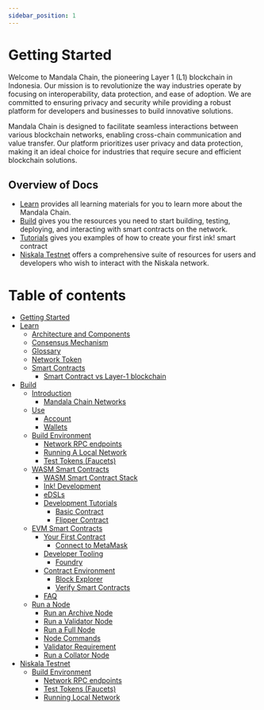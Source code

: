 ```yaml
---
sidebar_position: 1
---
```


# Getting Started

Welcome to Mandala Chain, the pioneering Layer 1 (L1) blockchain in Indonesia. Our mission is to revolutionize the way industries operate by focusing on interoperability, data protection, and ease of adoption. We are committed to ensuring privacy and security while providing a robust platform for developers and businesses to build innovative solutions.

Mandala Chain is designed to facilitate seamless interactions between various blockchain networks, enabling cross-chain communication and value transfer. Our platform prioritizes user privacy and data protection, making it an ideal choice for industries that require secure and efficient blockchain solutions.

## Overview of Docs

- [Learn](learn/) provides all learning materials for you to learn more about the Mandala Chain.
- [Build](build/) gives you the resources you need to start building, testing, deploying, and interacting with smart contracts on the network.
- [Tutorials](tutorials/) gives you examples of how to create your first ink! smart contract
- [Niskala Testnet](niskala-testnet/) offers a comprehensive suite of resources for users and developers who wish to interact with the Niskala network.

# Table of contents

- [Getting Started](getting-started.md)
- [Learn](learn/README.md)
  - [Architecture and Components](learn/architecture-and-components.md)
  - [Consensus Mechanism](learn/consensus-mechanism.md)
  - [Glossary](learn/glossary.md)
  - [Network Token](learn/network-token.md)
  - [Smart Contracts](learn/smart-contracts/README.md)
    - [Smart Contract vs Layer-1 blockchain](learn/smart-contracts/l1-vs-smart-contracts.md)
- [Build](build/README.md)
  - [Introduction](build/introduction/README.md)
    - [Mandala Chain Networks](build/introduction/mandala-chain-networks.md)
  - [Use](build/use/README.md)
    - [Account](build/use/account.md)
    - [Wallets](build/use/wallets.md)
  - [Build Environment](build/build-environment/README.md)
    - [Network RPC endpoints](build/build-environment/network-rpc-endpoints.md)
    - [Running A Local Network](build/build-environment/running-a-local-network.md)
    - [Test Tokens (Faucets)](build/build-environment/test-tokens-faucets.md)
  - [WASM Smart Contracts](build/wasm-smart-contracts/README.md)
    - [WASM Smart Contract Stack](build/wasm-smart-contracts/wasm-smart-contract-stack.md)
    - [Ink! Development](build/wasm-smart-contracts/ink-development.md)
    - [eDSLs](build/wasm-smart-contracts/edsls.md)
    - [Development Tutorials](build/wasm-smart-contracts/development-tutorials/README.md)
      - [Basic Contract](build/wasm-smart-contracts/development-tutorials/basic-contract.md)
      - [Flipper Contract](build/wasm-smart-contracts/development-tutorials/flipper-contract.md)
  - [EVM Smart Contracts](build/evm-smart-contracts/README.md)
    - [Your First Contract](build/evm-smart-contracts/your-first-contract/README.md)
      - [Connect to MetaMask](build/evm-smart-contracts/your-first-contract/connect-to-metamask.md)
    - [Developer Tooling](build/evm-smart-contracts/developer-tooling/README.md)
      - [Foundry](build/evm-smart-contracts/developer-tooling/foundry.md)
    - [Contract Environment](build/evm-smart-contracts/contract-environment/README.md)
      - [Block Explorer](build/evm-smart-contracts/contract-environment/block-explorer.md)
      - [Verify Smart Contracts](build/evm-smart-contracts/contract-environment/verify-smart-contracts.md)
    - [FAQ](build/evm-smart-contracts/FAQ/README.md)
  - [Run a Node](build/run-a-node/README.md)
    - [Run an Archive Node](build/run-a-node/run-an-archive-node.md)
    - [Run a Validator Node](build/run-a-node/run-a-validator-node.md)
    - [Run a Full Node](build/run-a-node/run-a-full-node.md)
    - [Node Commands](build/run-a-node/node-commands.md)
    - [Validator Requirement](build/run-a-node/validator-requirement.md)
    - [Run a Collator Node](build/run-a-node/run-a-collator-node.md)
- [Niskala Testnet](niskala-testnet/README.md)
  - [Build Environment](niskala-testnet/build-environment/README.md)
    - [Network RPC endpoints](niskala-testnet/build-environment/network-rpc-endpoints.md)
    - [Test Tokens (Faucets)](niskala-testnet/build-environment/test-tokens-faucets.md)
    - [Running Local Network](niskala-testnet/build-environment/running-local-network.md)
